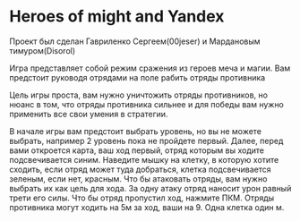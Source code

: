 # Heroes of might and Yandex
Проект был сделан Гавриленко Сергеем(00jeser) и Мардановым тимуром(Disorol)

Игра представляет собой режим сражения из героев меча и магии. Вам предстоит руководя отрядами на поле рабить отряды противника

Цель игры проста, вам нужно уничтожить отряды противников, но нюанс в том, что отряды противника сильнее и для победы вам нужно применить все свои умения в стратегии.

В начале игры вам предстоит выбрать уровень, но вы не можете выбрать, например 2 уровень пока не пройдете первый. Далее, перед вами откроется карта, ваш ход первый, отряд которым вы ходите подсвечивается синим. Наведите мышку на клетку, в которую хотите сходить, если отряд может туда добраться, клетка подсвечивается зеленым, если нет, красным. Что бы атаковать отряды, вам нужно выбрать их как цель для хода. За одну атаку отряд наносит урон равный трети его силы. Что бы отряд пропустил ход, нажмите ПКМ. Отряды противника могут ходить на 5м за ход, ваши на 9. Одна клетка один м.
